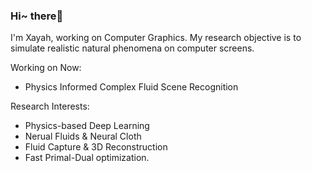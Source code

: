 ### Hi~ there👋
<!-- <img align='right' src='https://github.com/Xayah-Hina/HinaPE-Resource/blob/95a5a02f54fdf7e7614a6e7cedd88de5b23117ec/image-bed/white.jpg?raw=true' width='410px'> -->

I'm Xayah, working on Computer Graphics.
My research objective is to simulate realistic natural phenomena on computer screens.

Working on Now:

- Physics Informed Complex Fluid Scene Recognition

Research Interests:

- Physics-based Deep Learning
- Nerual Fluids & Neural Cloth
- Fluid Capture & 3D Reconstruction
- Fast Primal-Dual optimization. 
